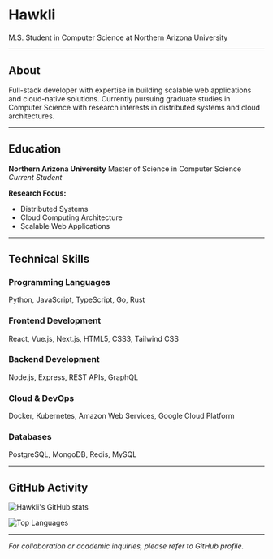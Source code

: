 # Hawkli
M.S. Student in Computer Science at Northern Arizona University

---

## About

Full-stack developer with expertise in building scalable web applications and cloud-native solutions. Currently pursuing graduate studies in Computer Science with research interests in distributed systems and cloud architectures.

---

## Education

**Northern Arizona University**
Master of Science in Computer Science
*Current Student*

**Research Focus:**
- Distributed Systems
- Cloud Computing Architecture
- Scalable Web Applications

---

## Technical Skills

### Programming Languages
Python, JavaScript, TypeScript, Go, Rust

### Frontend Development
React, Vue.js, Next.js, HTML5, CSS3, Tailwind CSS

### Backend Development
Node.js, Express, REST APIs, GraphQL

### Cloud & DevOps
Docker, Kubernetes, Amazon Web Services, Google Cloud Platform

### Databases
PostgreSQL, MongoDB, Redis, MySQL

---

## GitHub Activity

![Hawkli's GitHub stats](https://github-readme-stats.vercel.app/api?username=hawkli-1994&show_icons=true&theme=github_dark&hide_border=true&title_color=58A6FF&icon_color=58A6FF&text_color=C9D1D9&bg_color=0D1117)

![Top Languages](https://github-readme-stats.vercel.app/api/top-langs/?username=hawkli-1994&layout=compact&theme=github_dark&hide_border=true&title_color=58A6FF&text_color=C9D1D9&bg_color=0D1117)

---

*For collaboration or academic inquiries, please refer to GitHub profile.*